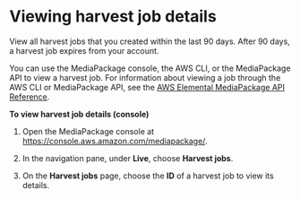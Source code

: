 # Viewing harvest job details<a name="hj-view"></a>

View all harvest jobs that you created within the last 90 days\. After 90 days, a harvest job expires from your account\.

You can use the MediaPackage console, the AWS CLI, or the MediaPackage API to view a harvest job\. For information about viewing a job through the AWS CLI or MediaPackage API, see the [AWS Elemental MediaPackage API Reference](https://docs.aws.amazon.com/mediapackage/latest/apireference/)\.

**To view harvest job details \(console\)**

1. Open the MediaPackage console at [https://console\.aws\.amazon\.com/mediapackage/](https://console.aws.amazon.com/mediapackage/)\.

1. In the navigation pane, under **Live**, choose **Harvest jobs**\. 

1. On the **Harvest jobs** page, choose the **ID** of a harvest job to view its details\.